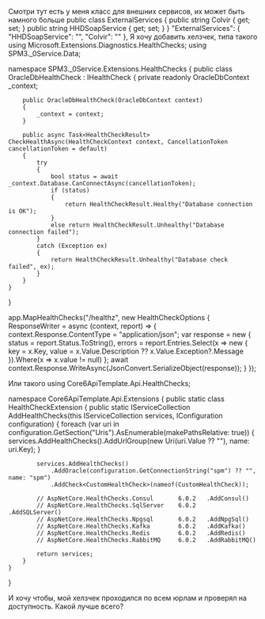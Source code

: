 Смотри тут есть у меня класс для внешних сервисов, их может быть намного больше
    public class ExternalServices
    {
        public string Colvir { get; set; }
        public string HHDSoapService { get; set; }
    }
  "ExternalServices": {
    "HHDSoapService": "",
    "Colvir": ""
  },
Я хочу добавить хелзчек, типа такого 
using Microsoft.Extensions.Diagnostics.HealthChecks;
using SPM3._0Service.Data;

namespace SPM3._0Service.Extensions.HealthChecks
{
    public class OracleDbHealthCheck : IHealthCheck
    {
        private readonly OracleDbContext _context;

        public OracleDbHealthCheck(OracleDbContext context)
        {
            _context = context;
        }

        public async Task<HealthCheckResult> CheckHealthAsync(HealthCheckContext context, CancellationToken cancellationToken = default)
        {
            try
            {
                bool status = await _context.Database.CanConnectAsync(cancellationToken);
                if (status)
                {
                    return HealthCheckResult.Healthy("Database connection is OK");
                }
                else return HealthCheckResult.Unhealthy("Database connection failed");
            }
            catch (Exception ex)
            {
                return HealthCheckResult.Unhealthy("Database check failed", ex);
            }
        }
    }
}

app.MapHealthChecks("/healthz", new HealthCheckOptions
{
    ResponseWriter = async (context, report) =>
    {
        context.Response.ContentType = "application/json";
        var response = new
        {
            status = report.Status.ToString(),
            errors = report.Entries.Select(x => new { key = x.Key, value = x.Value.Description ?? x.Value.Exception?.Message }).Where(x => x.value != null)
        };
        await context.Response.WriteAsync(JsonConvert.SerializeObject(response));
    }
});

Или такого 
using Core6ApiTemplate.Api.HealthChecks;

namespace Core6ApiTemplate.Api.Extensions
{
    public static class HealthCheckExtension
    {
        public static IServiceCollection AddHealthChecks(this IServiceCollection services, IConfiguration configuration)
        {
            foreach (var uri in configuration.GetSection("Uris").AsEnumerable(makePathsRelative: true))
            {
                services.AddHealthChecks().AddUrlGroup(new Uri(uri.Value ?? ""), name: uri.Key);
            }

            services.AddHealthChecks()
                .AddOracle(configuration.GetConnectionString("spm") ?? "", name: "spm")
                .AddCheck<CustomHealthCheck>(nameof(CustomHealthCheck));

            // AspNetCore.HealthChecks.Consul       6.0.2   .AddConsul()
            // AspNetCore.HealthChecks.SqlServer    6.0.2   .AddSQLServer()
            // AspNetCore.HealthChecks.Npgsql       6.0.2   .AddNpgSql()
            // AspNetCore.HealthChecks.Kafka        6.0.2   .AddKafka()
            // AspNetCore.HealthChecks.Redis        6.0.2   .AddRedis()
            // AspNetCore.HealthChecks.RabbitMQ     6.0.2   .AddRabbitMQ()

            return services;
        }
    }
}


И хочу чтобы, мой хелзчек проходился по всем юрлам и проверял на доступность.
Какой лучше всего? 

